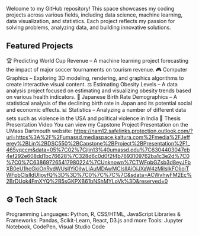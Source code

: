 Welcome to my GitHub repository! This space showcases my coding projects across various fields, including data science, machine learning, data visualization, and statistics. Each project reflects my passion for solving problems, analyzing data, and building innovative solutions.

## Featured Projects
🏆 Predicting World Cup Revenue – A machine learning project forecasting the impact of major soccer tournaments on tourism revenue.
🎮 Computer Graphics – Exploring 3D modeling, rendering, and graphics algorithms to create interactive visual content.
⚖️ Estimating Obesity Levels – A data analysis project focused on estimating and visualizing obesity trends based on various health indicators.
👶 Japanese Birth Rate Demographics – A statistical analysis of the declining birth rate in Japan and its potential social and economic effects.
📊 Statistics – Analyzing a number of different data sets such as violence in the USA and political violence in India
🎥 Thesis Presentation Video
You can view my Capstone Project  Presentation on the UMass Dartmouth website: 
https://nam12.safelinks.protection.outlook.com/?url=https%3A%2F%2Fumassd.mediaspace.kaltura.com%2Fmedia%2FJefferey%2BLin%2BDSC550%2BCapstone%2BProject%2BPresentation%2F1_465yqccm&data=05%7C02%7Cjlin13%40umassd.edu%7C6304403047eb4ef292e608dd1bc76628%7C328d6c0d0f2f4b7693109762ba1c3e2d%7C0%7C0%7C638697265417980224%7CUnknown%7CTWFpbGZsb3d8eyJFbXB0eU1hcGkiOnRydWUsIlYiOiIwLjAuMDAwMCIsIlAiOiJXaW4zMiIsIkFOIjoiTWFpbCIsIldUIjoyfQ%3D%3D%7C0%7C%7C%7C&sdata=ACWvhwFM2Ec%2BrDUok4FmXYQ%2B5sGKPXB61bNShMYLoVk%3D&reserved=0

## ⚙️ Tech Stack
Programming Languages: Python, R, CSS/HTML, JavaScript
Libraries & Frameworks: Pandas, Scikit-Learn, React, D3.js and more
Tools: Jupyter Notebook, CodePen, Visual Studio Code
